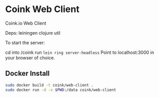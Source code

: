Coink Web Client
============

Coink.io Web Client

Deps: leiningen clojure util

To start the server:

cd into /coink
run `lein ring server-headless`
Point to localhost:3000 in your browser of choice.

Docker Install
--------------

```bash
sudo docker build -t coink/web-client .
sudo docker run -d -v $PWD:/data coink/web-client
```
